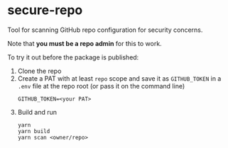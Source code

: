 # secure-repo

Tool for scanning GitHub repo configuration for security concerns.

Note that **you must be a repo admin** for this to work.

To try it out before the package is published:

1. Clone the repo
2. Create a PAT with at least `repo` scope and save it as `GITHUB_TOKEN` in a `.env` file at the repo root (or pass it on the command line)
   ```
   GITHUB_TOKEN=<your PAT>
   ```
3. Build and run
   ```
   yarn
   yarn build
   yarn scan <owner/repo>
   ```

